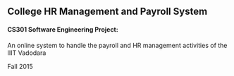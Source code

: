 ## College HR Management and Payroll System
#### CS301 Software Engineering Project: 
An online system to handle the payroll and HR management activities of the IIIT Vadodara

Fall 2015
